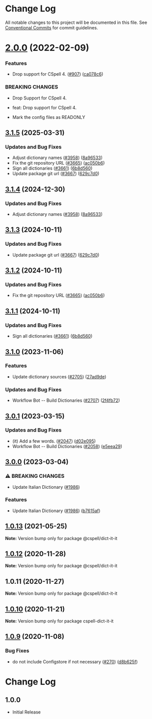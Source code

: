 # Change Log

All notable changes to this project will be documented in this file.
See [Conventional Commits](https://conventionalcommits.org) for commit guidelines.

# [2.0.0](https://github.com/streetsidesoftware/cspell-dicts/compare/@cspell/dict-it-it@1.0.13...@cspell/dict-it-it@2.0.0) (2022-02-09)


### Features

* Drop support for CSpell 4. ([#907](https://github.com/streetsidesoftware/cspell-dicts/issues/907)) ([ca078c6](https://github.com/streetsidesoftware/cspell-dicts/commit/ca078c6a2e188cc3cf6276db1ba7e007f0f06f27))


### BREAKING CHANGES

* Drop Support for CSpell 4.

* feat: Drop support for CSpell 4.
* Mark the config files as READONLY





## [3.1.5](https://github.com/forks-by-kieran/cspell-dicts/compare/@cspell/dict-it-it@3.1.4...@cspell/dict-it-it@3.1.5) (2025-03-31)


### Updates and Bug Fixes

* Adjust dictionary names ([#3958](https://github.com/forks-by-kieran/cspell-dicts/issues/3958)) ([8a96533](https://github.com/forks-by-kieran/cspell-dicts/commit/8a96533bec21280103740868b81559437c413501))
* Fix the git repository URL ([#3665](https://github.com/forks-by-kieran/cspell-dicts/issues/3665)) ([ac050b6](https://github.com/forks-by-kieran/cspell-dicts/commit/ac050b697d57820109995e92fac5ccc32ced1723))
* Sign all dictionaries ([#3661](https://github.com/forks-by-kieran/cspell-dicts/issues/3661)) ([6b8d560](https://github.com/forks-by-kieran/cspell-dicts/commit/6b8d560cf51a593458ce42bca415859f872cfc97))
* Update package git url ([#3667](https://github.com/forks-by-kieran/cspell-dicts/issues/3667)) ([629c7d0](https://github.com/forks-by-kieran/cspell-dicts/commit/629c7d0a5e1bacad1d3874b1f8372edc3494ef97))

## [3.1.4](https://github.com/streetsidesoftware/cspell-dicts/compare/@cspell/dict-it-it@3.1.3...@cspell/dict-it-it@3.1.4) (2024-12-30)


### Updates and Bug Fixes

* Adjust dictionary names ([#3958](https://github.com/streetsidesoftware/cspell-dicts/issues/3958)) ([8a96533](https://github.com/streetsidesoftware/cspell-dicts/commit/8a96533bec21280103740868b81559437c413501))

## [3.1.3](https://github.com/streetsidesoftware/cspell-dicts/compare/@cspell/dict-it-it@3.1.2...@cspell/dict-it-it@3.1.3) (2024-10-11)


### Updates and Bug Fixes

* Update package git url ([#3667](https://github.com/streetsidesoftware/cspell-dicts/issues/3667)) ([629c7d0](https://github.com/streetsidesoftware/cspell-dicts/commit/629c7d0a5e1bacad1d3874b1f8372edc3494ef97))

## [3.1.2](https://github.com/streetsidesoftware/cspell-dicts/compare/@cspell/dict-it-it@3.1.1...@cspell/dict-it-it@3.1.2) (2024-10-11)


### Updates and Bug Fixes

* Fix the git repository URL ([#3665](https://github.com/streetsidesoftware/cspell-dicts/issues/3665)) ([ac050b6](https://github.com/streetsidesoftware/cspell-dicts/commit/ac050b697d57820109995e92fac5ccc32ced1723))

## [3.1.1](https://github.com/streetsidesoftware/cspell-dicts/compare/@cspell/dict-it-it@3.1.0...@cspell/dict-it-it@3.1.1) (2024-10-11)


### Updates and Bug Fixes

* Sign all dictionaries ([#3661](https://github.com/streetsidesoftware/cspell-dicts/issues/3661)) ([6b8d560](https://github.com/streetsidesoftware/cspell-dicts/commit/6b8d560cf51a593458ce42bca415859f872cfc97))

## [3.1.0](https://github.com/streetsidesoftware/cspell-dicts/compare/@cspell/dict-it-it@3.0.1...@cspell/dict-it-it@3.1.0) (2023-11-06)


### Features

* Update dictionary sources ([#2705](https://github.com/streetsidesoftware/cspell-dicts/issues/2705)) ([27ad9de](https://github.com/streetsidesoftware/cspell-dicts/commit/27ad9de120fc71bc1b9a2aacc4407c423aeee2fd))


### Updates and Bug Fixes

* Workflow Bot -- Build Dictionaries ([#2707](https://github.com/streetsidesoftware/cspell-dicts/issues/2707)) ([2f4fb72](https://github.com/streetsidesoftware/cspell-dicts/commit/2f4fb72ad0b370c78bdbc19f38ee6a452e767010))

## [3.0.1](https://github.com/streetsidesoftware/cspell-dicts/compare/@cspell/dict-it-it@3.0.0...@cspell/dict-it-it@3.0.1) (2023-03-15)


### Updates and Bug Fixes

* (it) Add a few words. ([#2047](https://github.com/streetsidesoftware/cspell-dicts/issues/2047)) ([d02e095](https://github.com/streetsidesoftware/cspell-dicts/commit/d02e095189edbeb1ba5f48d20dabc86f88f568d7))
* Workflow Bot -- Build Dictionaries ([#2058](https://github.com/streetsidesoftware/cspell-dicts/issues/2058)) ([e5eea29](https://github.com/streetsidesoftware/cspell-dicts/commit/e5eea290cde1f6e4ccb34a8168472640a75177fc))

## [3.0.0](https://github.com/streetsidesoftware/cspell-dicts/compare/@cspell/dict-it-it@2.0.0...@cspell/dict-it-it@3.0.0) (2023-03-04)


### ⚠ BREAKING CHANGES

* Update Italian Dictionary ([#1986](https://github.com/streetsidesoftware/cspell-dicts/issues/1986))

### Features

* Update Italian Dictionary ([#1986](https://github.com/streetsidesoftware/cspell-dicts/issues/1986)) ([b7615af](https://github.com/streetsidesoftware/cspell-dicts/commit/b7615af4dfdf6212e3120e8cb76067d84efe1fde))

## [1.0.13](https://github.com/streetsidesoftware/cspell-dicts/compare/@cspell/dict-it-it@1.0.12...@cspell/dict-it-it@1.0.13) (2021-05-25)

**Note:** Version bump only for package @cspell/dict-it-it





## [1.0.12](https://github.com/streetsidesoftware/cspell-dicts/compare/@cspell/dict-it-it@1.0.11...@cspell/dict-it-it@1.0.12) (2020-11-28)

**Note:** Version bump only for package @cspell/dict-it-it





## 1.0.11 (2020-11-27)

**Note:** Version bump only for package @cspell/dict-it-it





## [1.0.10](https://github.com/streetsidesoftware/cspell-dicts/compare/cspell-dict-it-it@1.0.9...cspell-dict-it-it@1.0.10) (2020-11-21)

**Note:** Version bump only for package cspell-dict-it-it

## [1.0.9](https://github.com/streetsidesoftware/cspell-dicts/compare/cspell-dict-it-it@1.0.8...cspell-dict-it-it@1.0.9) (2020-11-08)

### Bug Fixes

- do not include Configstore if not necessary ([#270](https://github.com/streetsidesoftware/cspell-dicts/issues/270)) ([d8b625f](https://github.com/streetsidesoftware/cspell-dicts/commit/d8b625f2f42d5cc6c4a9390216ac1e5037886e44))

# Change Log

## 1.0.0

- Initial Release
